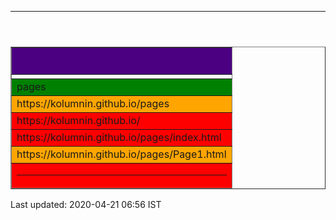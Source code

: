 <html><head>
<meta content="text/html; charset=utf-8" http-equiv="Content-Type" />
<link rel="stylesheet" href="/kol.css" type="text/css">
</head>
<body bgcolor="">
<header><HR></header>
<table width="" border="" cols="" rows="" align="center" bordercollapse="" rules=""  bgcolor="">
<col group valign="top">
<col border=""  align="left"><col border=""  align="center"><col align=right border="" ><tr><td></td></tr>
<col valign=top align=left width="" height=""><thead valign=top><tr><th bgcolor=indigo><H2></H2></th></tr>
</thead>
<tfoot><tr><td bgcolor=red><hr></td></tr></tfoot>
<tbody bgcolor=orange>
<tr><td bgcolor=green colspan=3>pages</td></tr>
<tr><td bgcolor="">https://kolumnin.github.io/pages</td></tr>
<tr><td bgcolor=red>https://kolumnin.github.io/</td></tr>
<tr><td bgcolor=red>https://kolumnin.github.io/pages/index.html</td></tr>
<tr><td>https://kolumnin.github.io/pages/Page1.html</td></tr>
</tbody>
</table> 



<footer>Last updated: 2020-04-21 06:56 IST</footer>
</body></html>
